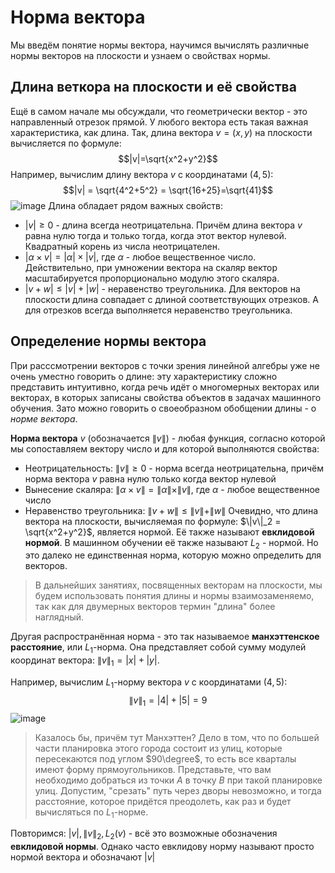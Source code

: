 # Норма вектора
Мы введём понятие нормы вектора, научимся вычислять различные нормы векторов на плоскости и узнаем о свойствах нормы.

## Длина веткора на плоскости и её свойства
Ещё в самом начале мы обсуждали, что геометрически вектор - это направленный отрезок прямой. У любого вектора есть такая важная характеристика, как длина. Так, длина вектора $`v = (x, y)`$ на плоскости вычисляется по формуле:
$$|v|=\sqrt{x^2+y^2}$$
Например, вычислим длину вектора $`v`$ с координатами $`(4, 5)`$:
$$|v| = \sqrt{4^2+5^2} = \sqrt{16+25}=\sqrt{41}$$
![image](https://github.com/yuramayer/ml-math/assets/24956413/a83ab993-6488-476a-949e-15406b3165ad)
Длина обладает рядом важных свойств:
- $`|v| \ge 0`$ - длина всегда неотрицательна. Причём длина вектора $`v`$ равна нулю тогда и только тогда, когда этот вектор нулевой. Квадратный корень из числа неотрицателен.
- $`|\alpha \times v| = |\alpha| \times |v|`$, где $`\alpha`$ - любое вещественное число. Действительно, при умножении вектора на скаляр вектор масштабируется пропорционально модулю этого скаляра.
- $`|v + w| \le |v| + |w|`$ - неравенство треугольника. Для векторов на плоскости длина совпадает с длиной соответствующих отрезков. А для отрезков всегда выполняется неравенство треугольника.

## Определение нормы вектора
При расссмотрении векторов с точки зрения линейной алгебры уже не очень уместно говорить о длине: эту характеристику сложно представить интуитивно, когда речь идёт о многомерных векторах или векторах, в которых записаны свойства объектов в задачах машинного обучения. Зато можно говорить о своеобразном обобщении длины - о *норме вектора*.

**Норма вектора** $`v`$ (обозначается $`\|v\|`$) - любая функция, согласно которой мы сопоставляем вектору число и для которой выполняются свойства:
- Неотрицательность: $`\|v\| \ge 0`$ - норма всегда неотрицательна, причём норма вектора $`v`$ равна нулю только когда вектор нулевой
- Вынесение скаляра: $`\|\alpha \times v\| = \|\alpha\| \times \|v\|`$, где $`\alpha`$ - любое вещественное число
- Неравенство треугольника: $`\|v + w\| \le \|v\| + \|w\|`$
Очевидно, что длина вектора на плоскости, вычисляемая по формуле: $`\|v\|_2 = \sqrt{x^2+y^2}`$, является нормой. Её также называют **евклидовой нормой**. В машинном обучении её также называют $`L_2`$ - нормой. Но это далеко не единственная норма, которую можно определить для векторов.

> В дальнейших занятиях, посвященных векторам на плоскости, мы будем использовать понятия длины и нормы взаимозаменяемо, так как для двумерных векторов термин "длина" более наглядный.

Другая распространённая норма - это так называемое **манхэттенское расстояние**, или $`L_1`$-норма. Она представляет собой сумму модулей координат вектора: $`\|v\|_1 = |x| + |y|`$.

Например, вычислим $`L_1`$-норму вектора $`v`$ с координатами $`(4, 5)`$:
$$\|v\|_1 = |4| + |5| = 9$$
![image](https://github.com/yuramayer/ml-math/assets/24956413/ac1d66bf-2991-44cb-aaf3-d9745ef9dc3d)

> Казалось бы, причём тут Манхэттен? Дело в том, что по большей части планировка этого города состоит из улиц, которые пересекаются под углом $`90\degree`$, то есть все кварталы имеют форму прямоугольников. Представьте, что вам необходимо добраться из точки $`A`$ в точку $`B`$ при такой планировке улиц. Допустим, "срезать" путь через дворы невозможно, и тогда расстояние, которое придётся преодолеть, как раз и будет вычисляться по $`L_1`$-норме.

Повторимся: $`|v|, \|v\|_2, L_2(v)`$ - всё это возможные обозначения **евклидовой нормы**. Однако часто евклидову норму называют просто нормой вектора и обозначают $`|v|`$
